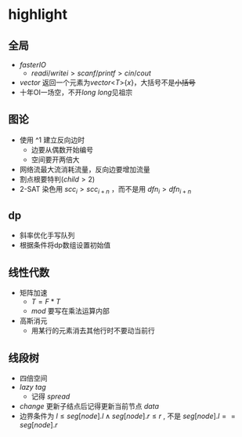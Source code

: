 # highlight

## 全局

- $faster IO$
  - $readi / writei > scanf / printf > cin / cout$
- $vector$ 返回一个元素为$vector$\<$T$>{$x$}，大括号不是~~小括号~~
- 十年OI一场空，不开$long$ $long$见祖宗

## 图论

- 使用 ^1 建立反向边时
  - 边要从偶数开始编号
  - 空间要开两倍大
- 网络流最大流消耗流量，反向边要增加流量
- 割点根要特判($child > 2$)
- 2-SAT 染色用 $scc_i > scc_{i+n}$ ，而不是用 $dfn_i > dfn_{i+n}$

## dp

- 斜率优化手写队列
- 根据条件将dp数组设置初始值

## 线性代数

- 矩阵加速
  - $T=F*T$
  - $mod$ 要写在乘法运算内部
- 高斯消元
  - 用某行的元素消去其他行时不要动当前行

## 线段树

- 四倍空间
- $lazy$ $tag$
  - 记得 $spread$
- $change$ 更新子结点后记得更新当前节点 $data$
- 边界条件为 $l \le seg[node].l \wedge seg[node].r \le r$ , 不是 $seg[node].l == seg[node].r$
